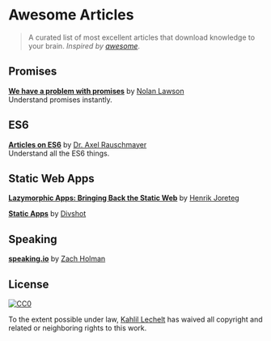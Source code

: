# Awesome Articles

> A curated list of most excellent articles that download knowledge to your brain. _Inspired by [awesome](https://github.com/sindresorhus/awesome)_.

## Promises
**[We have a problem with promises](http://pouchdb.com/2015/05/18/we-have-a-problem-with-promises.html)** by [Nolan Lawson](https://twitter.com/nolanlawson)  
Understand promises instantly.

## ES6
**[Articles on ES6](http://www.2ality.com/search/label/esnext)** by [Dr. Axel Rauschmayer](http://twitter.com/rauschma)  
Understand all the ES6 things.

## Static Web Apps
**[Lazymorphic Apps: Bringing Back the Static Web](https://blog.andyet.com/2015/05/18/lazymorphic-apps-bringing-back-static-web)** by [Henrik Joreteg](http://twitter.com/HenrikJoreteg)

**[Static Apps](http://staticapps.org)** by [Divshot](https://divshot.com/)

## Speaking
**[speaking.io](http://speaking.io)** by [Zach Holman](http://twitter.com/holman)

## License
[![CC0](http://i.creativecommons.org/p/zero/1.0/88x31.png)](http://creativecommons.org/publicdomain/zero/1.0/)

To the extent possible under law, [Kahlil Lechelt](http://sindresorhus.com) has waived all copyright and related or neighboring rights to this work.
